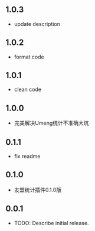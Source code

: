 ## 1.0.3

* update description

## 1.0.2

* format code

## 1.0.1

* clean code

## 1.0.0

* 完美解决Umeng统计不准确大坑

## 0.1.1

* fix readme

## 0.1.0

* 友盟统计插件0.1.0版

## 0.0.1

* TODO: Describe initial release.
